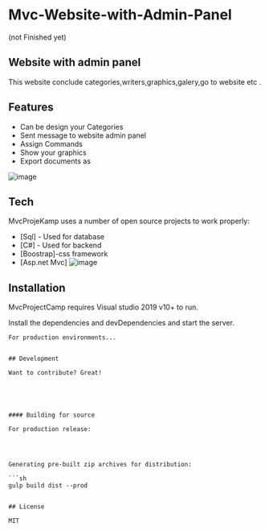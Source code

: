 
# Mvc-Website-with-Admin-Panel
 (not Finished yet)
## Website with admin panel

This website conclude categories,writers,graphics,galery,go to website etc .

## Features

- Can be design your Categories
- Sent message to website admin panel
- Assign Commands
- Show your graphics
- Export documents as 

![image](https://user-images.githubusercontent.com/32723458/119499389-59c47980-bd6f-11eb-8869-ecb55d189853.png)



## Tech

MvcProjeKamp uses a number of open source projects to work properly:

- [Sql] - Used for database
- [C#] - Used for backend
- [Boostrap]-css framework
- [Asp.net Mvc]
![image](https://user-images.githubusercontent.com/32723458/119498330-2cc39700-bd6e-11eb-9b98-b5ca7943d8c2.png)

## Installation

MvcProjectCamp requires Visual studio 2019 v10+ to run.

Install the dependencies and devDependencies and start the server.

```
For production environments...


## Development

Want to contribute? Great!





#### Building for source

For production release:




Generating pre-built zip archives for distribution:

```sh
gulp build dist --prod
```


```

## License

MIT

